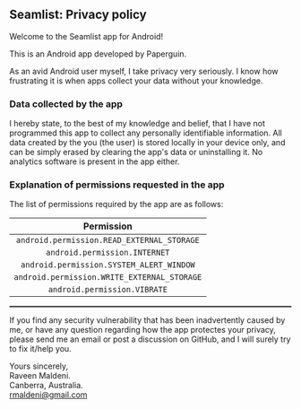 ## Seamlist: Privacy policy

Welcome to the Seamlist app for Android!

This is an Android app developed by Paperguin.

As an avid Android user myself, I take privacy very seriously.
I know how frustrating it is when apps collect your data without your knowledge.

### Data collected by the app

I hereby state, to the best of my knowledge and belief, that I have not programmed this app to collect any personally identifiable information. All data created by the you (the user) is stored locally in your device only, and can be simply erased by clearing the app's data or uninstalling it. No analytics software is present in the app either.

### Explanation of permissions requested in the app

The list of permissions required by the app are as follows:

| Permission |
| :---: |
| `android.permission.READ_EXTERNAL_STORAGE` |
| `android.permission.INTERNET` |
| `android.permission.SYSTEM_ALERT_WINDOW` |
| `android.permission.WRITE_EXTERNAL_STORAGE` |
| `android.permission.VIBRATE` |

 <hr style="border:1px solid gray">

If you find any security vulnerability that has been inadvertently caused by me, or have any question regarding how the app protectes your privacy, please send me an email or post a discussion on GitHub, and I will surely try to fix it/help you.

Yours sincerely,  
Raveen Maldeni.  
Canberra, Australia.  
rmaldeni@gmail.com
